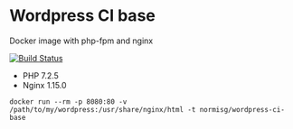 # Wordpress CI base

Docker image with php-fpm and nginx

[![Build Status](https://travis-ci.org/normisg/symfony-ci-base.svg?branch=master)](https://travis-ci.org/normisg/symfony-ci-base)

- PHP 7.2.5
- Nginx 1.15.0

`docker run --rm -p 8080:80 -v /path/to/my/wordpress:/usr/share/nginx/html -t normisg/wordpress-ci-base`
